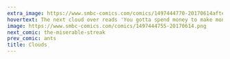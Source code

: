 ```yaml
---
extra_image: https://www.smbc-comics.com/comics/1497444770-20170614after.png
hovertext: The next cloud over reads 'You gotta spend money to make money.'
image: https://www.smbc-comics.com/comics/1497444755-20170614.png
next_comic: the-miserable-streak
prev_comic: ants
title: Clouds
---
```


